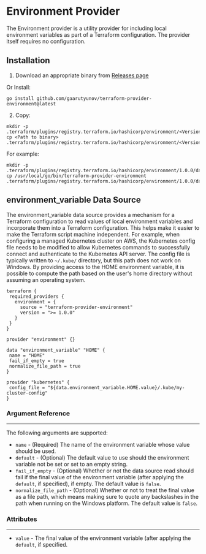 # Environment Provider

The Environment provider is a utility provider for including local environment variables as part of a Terraform configuration.  The provider itself requires no configuration.

## Installation

1. Download an appropriate binary from [Releases page](https://github.com/gaarutyunov/terraform-provider-environment/releases)

Or Install:

```shell
go install github.com/gaarutyunov/terraform-provider-environment@latest
```

2. Copy:

```shell
mkdir -p .terraform/plugins/registry.terraform.io/hashicorp/environment/<Version>/<GOOS>_<GOARCH>
cp <Path to binary> .terraform/plugins/registry.terraform.io/hashicorp/environment/<Version/<GOOS>_<GOARCH>
```

For example:
```shell
mkdir -p .terraform/plugins/registry.terraform.io/hashicorp/environment/1.0.0/darwin_amd64
cp /usr/local/go/bin/terraform-provider-environment .terraform/plugins/registry.terraform.io/hashicorp/environment/1.0.0/darwin_amd64
```

## environment_variable Data Source

 The environment_variable data source provides a mechanism for a Terraform configuration to read values of local environment variables and incorporate them into a Terraform configuration.  This helps make it easier to make the Terraform script machine independent.  For example, when configuring a managed Kubernetes cluster on AWS, the Kubernetes config file needs to be modified to allow Kubernetes commands to successfully connect and authenticate to the Kubernetes API server.  The config file is typically written to `~/.kube/` directory, but this path does not work on Windows.  By providing access to the HOME environment variable, it is possible to compute the path based on the user's home directory without assuming an operating system.
 
 ```hcl
terraform {
  required_providers {
    environment = {
      source = "terraform-provider-environment"
      version = ">= 1.0.0"
    }
  }
}
 
provider "environment" {}

data "environment_variable" "HOME" {
  name = "HOME"
  fail_if_empty = true
  normalize_file_path = true
}

provider "kubernetes" {
  config_file = "${data.environment_variable.HOME.value}/.kube/my-cluster-config"
}
```

### Argument Reference
___
The following arguments are supported:

- `name` - (Required) The name of the environment variable whose value should be used.
- `default` - (Optional) The default value to use should the environment variable not be set or set to an empty string.
- `fail_if_empty` - (Optional) Whether or not the data source read should fail if the final value of the environment variable (after applying the `default`, if specified), if empty.  The default value is `false`.
- `normalize_file_path` - (Optional) Whether or not to treat the final value as a file path, which means making sure to quote any backslashes in the path when running on the Windows platform.  The default value is `false`.

### Attributes
___
- `value` - The final value of the environment variable (after applying the `default`, if specified.
